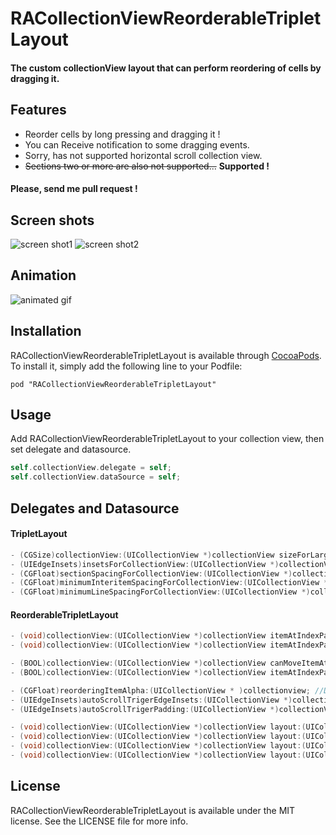 RACollectionViewReorderableTripletLayout
=======================

#### The custom collectionView layout that can perform reordering of cells by dragging it.


## Features
- Reorder cells by long pressing and dragging it !
- You can Receive notification to some dragging events.
- Sorry, has not supported horizontal scroll collection view.
- ~~Sections two or more are also not supported...~~   __Supported !__

#### Please, send me pull request !


## Screen shots
![screen shot1](https://github.com/ra1028/RACollectionViewReorderableTripletLayout/raw/master/Assets/screenshot1.png)
![screen shot2](https://github.com/ra1028/RACollectionViewReorderableTripletLayout/raw/master/Assets/screenshot2.png)


## Animation
![animated gif](https://github.com/ra1028/RACollectionViewReorderableTripletLayout/raw/master/Assets/animation.gif)


## Installation

RACollectionViewReorderableTripletLayout is available through [CocoaPods](http://cocoapods.org). To install
it, simply add the following line to your Podfile:

    pod "RACollectionViewReorderableTripletLayout"


## Usage
Add RACollectionViewReorderableTripletLayout to your collection view, then set delegate and datasource.
```Objective-C
self.collectionView.delegate = self;
self.collectionView.dataSource = self;
```


## Delegates and Datasource
#### TripletLayout
```Objective-C
- (CGSize)collectionView:(UICollectionView *)collectionView sizeForLargeItemsInSection:(NSInteger)section; //Default to automaticaly grow square !
- (UIEdgeInsets)insetsForCollectionView:(UICollectionView *)collectionView;
- (CGFloat)sectionSpacingForCollectionView:(UICollectionView *)collectionView;
- (CGFloat)minimumInteritemSpacingForCollectionView:(UICollectionView *)collectionView;
- (CGFloat)minimumLineSpacingForCollectionView:(UICollectionView *)collectionView;
```
#### ReorderableTripletLayout
```Objective-C
- (void)collectionView:(UICollectionView *)collectionView itemAtIndexPath:(NSIndexPath *)fromIndexPath willMoveToIndexPath:(NSIndexPath *)toIndexPath;
- (void)collectionView:(UICollectionView *)collectionView itemAtIndexPath:(NSIndexPath *)fromIndexPath didMoveToIndexPath:(NSIndexPath *)toIndexPath;

- (BOOL)collectionView:(UICollectionView *)collectionView canMoveItemAtIndexPath:(NSIndexPath *)indexPath;
- (BOOL)collectionView:(UICollectionView *)collectionView itemAtIndexPath:(NSIndexPath *)fromIndexPath canMoveToIndexPath:(NSIndexPath *)toIndexPath;
```

```Objective-c
- (CGFloat)reorderingItemAlpha:(UICollectionView * )collectionview; //Default 0.
- (UIEdgeInsets)autoScrollTrigerEdgeInsets:(UICollectionView *)collectionView; //Sorry, has not supported horizontal scroll.
- (UIEdgeInsets)autoScrollTrigerPadding:(UICollectionView *)collectionView;

- (void)collectionView:(UICollectionView *)collectionView layout:(UICollectionViewLayout *)collectionViewLayout willBeginDraggingItemAtIndexPath:(NSIndexPath *)indexPath;
- (void)collectionView:(UICollectionView *)collectionView layout:(UICollectionViewLayout *)collectionViewLayout didBeginDraggingItemAtIndexPath:(NSIndexPath *)indexPath;
- (void)collectionView:(UICollectionView *)collectionView layout:(UICollectionViewLayout *)collectionViewLayout willEndDraggingItemAtIndexPath:(NSIndexPath *)indexPath;
- (void)collectionView:(UICollectionView *)collectionView layout:(UICollectionViewLayout *)collectionViewLayout didEndDraggingItemAtIndexPath:(NSIndexPath *)indexPath;
```


## License
RACollectionViewReorderableTripletLayout is available under the MIT license. See the LICENSE file for more info.

